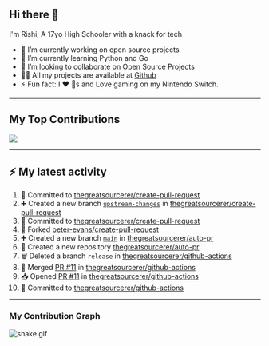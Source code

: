 ## Hi there 👋

I'm Rishi, A 17yo High Schooler with a knack for tech

- 🔭 I’m currently working on open source projects
- 🌱 I’m currently learning Python and Go
- 👯 I’m looking to collaborate on Open Source Projects
- 👨‍💻 All my projects are available at [Github](https://github.com/thegreatsourcerer)
- ⚡ Fun fact: I ❤️ 🐶s and Love gaming on my Nintendo Switch.

---

## My Top Contributions

![](https://github-contributor-stats.vercel.app/api?username=thegreatsourcerer&limit=5&theme=dark&combine_all_yearly_contributions=true)


---

## :zap: My latest activity

<!--START_SECTION:activity-->
1. 📝 Committed to [thegreatsourcerer/create-pull-request](https://github.com/thegreatsourcerer/create-pull-request/commit/8f1795858b87f5b9db064d1fcb59815507f8e58a)
2. ➕ Created a new branch [`upstream-changes`](https://github.com/thegreatsourcerer/create-pull-request/tree/upstream-changes) in [thegreatsourcerer/create-pull-request](https://github.com/thegreatsourcerer/create-pull-request)
3. 📝 Committed to [thegreatsourcerer/create-pull-request](https://github.com/thegreatsourcerer/create-pull-request/commit/169f2d3be41c8632947bbda99af0208243026451)
4. 🍴 Forked [peter-evans/create-pull-request](https://github.com/peter-evans/create-pull-request)
5. ➕ Created a new branch [`main`](https://github.com/thegreatsourcerer/auto-pr/tree/main) in [thegreatsourcerer/auto-pr](https://github.com/thegreatsourcerer/auto-pr)
6. 🎉 Created a new repository [thegreatsourcerer/auto-pr](https://github.com/thegreatsourcerer/auto-pr)
7. 🗑️ Deleted a branch `release` in [thegreatsourcerer/github-actions](https://github.com/thegreatsourcerer/github-actions)
8. 🔀 Merged [PR #11](https://github.com/thegreatsourcerer/github-actions/pull/11) in [thegreatsourcerer/github-actions](https://github.com/thegreatsourcerer/github-actions)
9. 📥 Opened [PR #11](https://github.com/thegreatsourcerer/github-actions/pull/11) in [thegreatsourcerer/github-actions](https://github.com/thegreatsourcerer/github-actions)
10. 📝 Committed to [thegreatsourcerer/github-actions](https://github.com/thegreatsourcerer/github-actions/commit/96f62493c4721c4194ec1803c44ff021f33ffe0e)
<!--END_SECTION:activity-->

---

### My Contribution Graph

![snake gif](https://github.com/thegreatsourcerer/thegreatsourcerer/blob/output/ocean.gif)

